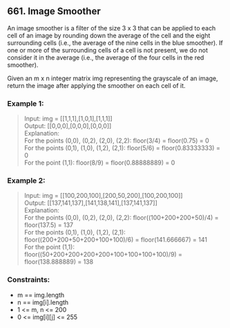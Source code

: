 ## 661. Image Smoother

An image smoother is a filter of the size 3 x 3 that can be applied to each cell of an image by rounding down the average of the cell and the eight surrounding cells (i.e., the average of the nine cells in the blue smoother). If one or more of the surrounding cells of a cell is not present, we do not consider it in the average (i.e., the average of the four cells in the red smoother).

Given an m x n integer matrix img representing the grayscale of an image, return the image after applying the smoother on each cell of it.


### Example 1:

> Input: img = [[1,1,1],[1,0,1],[1,1,1]]<br/>
> Output: [[0,0,0],[0,0,0],[0,0,0]]<br/>
> Explanation:<br/>
> For the points (0,0), (0,2), (2,0), (2,2): floor(3/4) = floor(0.75) = 0<br/>
> For the points (0,1), (1,0), (1,2), (2,1): floor(5/6) = floor(0.83333333) = 0<br/>
> For the point (1,1): floor(8/9) = floor(0.88888889) = 0

### Example 2:

> Input: img = [[100,200,100],[200,50,200],[100,200,100]]<br/>
> Output: [[137,141,137],[141,138,141],[137,141,137]]<br/>
> Explanation:<br/>
> For the points (0,0), (0,2), (2,0), (2,2): floor((100+200+200+50)/4) = floor(137.5) = 137<br/>
> For the points (0,1), (1,0), (1,2), (2,1): floor((200+200+50+200+100+100)/6) = floor(141.666667) = 141<br/>
> For the point (1,1): floor((50+200+200+200+200+100+100+100+100)/9) = floor(138.888889) = 138
 

### Constraints:

- m == img.length
- n == img[i].length
- 1 <= m, n <= 200
- 0 <= img[i][j] <= 255